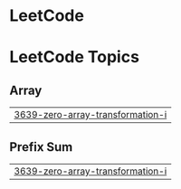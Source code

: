 # LeetCode
<!---LeetCode Topics Start-->
# LeetCode Topics
## Array
|  |
| ------- |
| [3639-zero-array-transformation-i](https://github.com/BharatSingh-Rathore/LeetCode/tree/master/3639-zero-array-transformation-i) |
## Prefix Sum
|  |
| ------- |
| [3639-zero-array-transformation-i](https://github.com/BharatSingh-Rathore/LeetCode/tree/master/3639-zero-array-transformation-i) |
<!---LeetCode Topics End-->